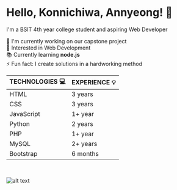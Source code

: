 # Hello, Konnichiwa, Annyeong! 👋
I'm a BSIT 4th year college student and aspiring Web Developer



🔭 I'm currently working on our capstone project
<br> 👀 Interested in Web Development
<br> 📚 Currently learning __node.js__
<br> ⚡ Fun fact: I create solutions in a hardworking method
<br>

|  __TECHNOLOGIES__ 💻  | __EXPERIENCE__ 💡 |
| --- | --- |
| HTML | 3 years  |
| CSS | 3 years |
| JavaScript | 1+ year |
| Python | 2 years |
| PHP | 1+ year |
| MySQL | 2+ years |
| Bootstrap | 6 months |

<br>

![alt text](https://cdn.myanimelist.net/s/common/uploaded_files/1539652479-c3125b79f8d130a36f763f0af99b077e.jpeg)

